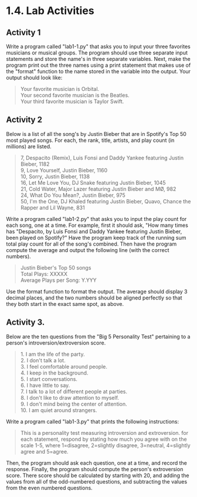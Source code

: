 # 1.4. Lab Activities


## Activity 1
Write a program called "lab1-1.py" that asks you to input your three favorites musicians or musical groups.
The program should use three separate input statements and store the name's in three separate variables.
Next, make the program print out the three names using a print statement that makes use of the "format" function to
the name stored in the variable into the output. Your output should look like:
> Your favorite musician is Orbital.<br>Your second favorite musician is the Beatles.<br>Your third favorite musician is Taylor Swift.


## Activity 2
Below is a list of all the song's by Justin Bieber that are in Spotify's Top 50 most played songs.
For each, the rank, title, artists, and play count (in millions) are listed.

> 7, Despacito (Remix), Luis Fonsi and Daddy Yankee featuring Justin Bieber, 1182<br>
9, Love Yourself, Justin Bieber, 1160<br>
10, Sorry, Justin Bieber, 1138<br>
16, Let Me Love You, DJ Snake featuring Justin Bieber, 1045<br>
21, Cold Water, Major Lazer featuring Justin Bieber and MØ, 982<br>
24, What Do You Mean?, Justin Bieber, 975<br>
50, I'm the One, DJ Khaled featuring Justin Bieber, Quavo, Chance the Rapper and Lil Wayne, 831

Write a program called "lab1-2.py" that asks you to input the play count for each song, one at a time.
For example, first it should ask, "How many times has "Despacito, by Luis Fonsi and Daddy Yankee featuring Justin Bieber, been played on Spotify?"
Have the program keep track of the running sum total play count for all of the song's combined.
Then have the program compute the average and output the following line (with the correct numbers).
> Justin Bieber's Top 50 songs<br>Total Plays:             XXXXX<br>Average Plays per Song:  Y.YYY

Use the format function to format the output. The average should display 3 decimal places, and the two numbers should
be aligned perfectly so that they both start in the exact same spot, as above.

## Activity 3.
Below are the ten questions from the "Big 5 Personality Test" pertaining to a person's introversion/extroversion score.
> 1\. I am the life of the party.<br>
2\. I don't talk a lot.<br>
3\. I feel comfortable around people.<br>
4\. I keep in the background.<br>
5\. I start conversations.<br>
6\. I have little to say.<br>
7\. I talk to a lot of different people at parties.<br>
8\. I don't like to draw attention to myself.<br>
9\. I don't mind being the center of attention.<br>
10\. I am quiet around strangers.

Write a program called "lab1-3.py" that prints the following instructions:
> This is a personality test measuring introversion and extroversion.
for each statement, respond by stating how much you agree with on the scale 1-5, 
>where 1=disagree, 2=slightly disagree, 3=neutral, 4=slightly agree and 5=agree.

Then, the program should ask each question, one at a time, and record the response.
Finally, the program should compute the person's extroversion score.
There score should be calculated by starting with 20, and adding the values from all of the odd-numbered
questions, and subtracting the values from the even numbered questions.